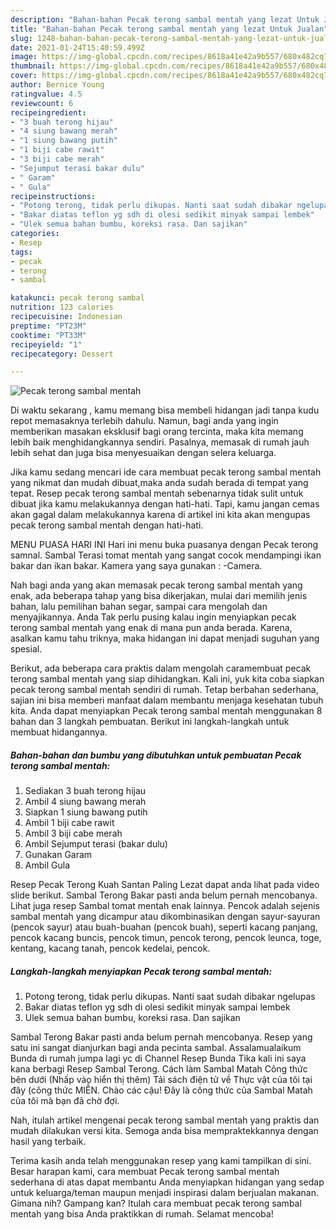 ```yaml
---
description: "Bahan-bahan Pecak terong sambal mentah yang lezat Untuk Jualan"
title: "Bahan-bahan Pecak terong sambal mentah yang lezat Untuk Jualan"
slug: 1248-bahan-bahan-pecak-terong-sambal-mentah-yang-lezat-untuk-jualan
date: 2021-01-24T15:40:59.499Z
image: https://img-global.cpcdn.com/recipes/8618a41e42a9b557/680x482cq70/pecak-terong-sambal-mentah-foto-resep-utama.jpg
thumbnail: https://img-global.cpcdn.com/recipes/8618a41e42a9b557/680x482cq70/pecak-terong-sambal-mentah-foto-resep-utama.jpg
cover: https://img-global.cpcdn.com/recipes/8618a41e42a9b557/680x482cq70/pecak-terong-sambal-mentah-foto-resep-utama.jpg
author: Bernice Young
ratingvalue: 4.5
reviewcount: 6
recipeingredient:
- "3 buah terong hijau"
- "4 siung bawang merah"
- "1 siung bawang putih"
- "1 biji cabe rawit"
- "3 biji cabe merah"
- "Sejumput terasi bakar dulu"
- " Garam"
- " Gula"
recipeinstructions:
- "Potong terong, tidak perlu dikupas. Nanti saat sudah dibakar ngelupas"
- "Bakar diatas teflon yg sdh di olesi sedikit minyak sampai lembek"
- "Ulek semua bahan bumbu, koreksi rasa. Dan sajikan"
categories:
- Resep
tags:
- pecak
- terong
- sambal

katakunci: pecak terong sambal 
nutrition: 123 calories
recipecuisine: Indonesian
preptime: "PT23M"
cooktime: "PT33M"
recipeyield: "1"
recipecategory: Dessert

---
```



![Pecak terong sambal mentah](https://img-global.cpcdn.com/recipes/8618a41e42a9b557/680x482cq70/pecak-terong-sambal-mentah-foto-resep-utama.jpg)

Di waktu  sekarang , kamu memang bisa membeli hidangan jadi tanpa kudu repot memasaknya terlebih dahulu. Namun, bagi anda yang ingin memberikan masakan eksklusif bagi orang tercinta, maka kita memang lebih baik menghidangkannya sendiri. Pasalnya, memasak di rumah jauh lebih sehat dan juga bisa menyesuaikan dengan selera keluarga.

Jika kamu sedang mencari ide cara membuat pecak terong sambal mentah yang nikmat dan mudah dibuat,maka anda sudah berada di tempat yang tepat. Resep pecak terong sambal mentah  sebenarnya tidak sulit untuk dibuat jika kamu melakukannya dengan hati-hati. Tapi, kamu jangan cemas akan gagal dalam melakukannya 
karena di artikel ini kita akan mengupas pecak terong sambal mentah dengan hati-hati.  

MENU PUASA HARI INI Hari ini menu buka puasanya dengan Pecak terong samnal. Sambal Terasi tomat mentah yang sangat cocok mendampingi ikan bakar dan ikan bakar. Kamera yang saya gunakan : -Camera.

Nah bagi anda yang akan memasak pecak terong sambal mentah yang enak, ada beberapa tahap yang bisa dikerjakan, mulai dari memilih jenis bahan, lalu pemilihan bahan segar, sampai cara mengolah dan menyajikannya. Anda Tak perlu pusing kalau ingin menyiapkan pecak terong sambal mentah yang enak di mana pun anda berada. Karena, asalkan kamu  tahu triknya, maka hidangan ini dapat menjadi suguhan yang spesial.

Berikut, ada beberapa cara praktis  dalam mengolah caramembuat pecak terong sambal mentah yang siap dihidangkan. Kali ini, yuk kita coba siapkan pecak terong sambal mentah sendiri di rumah. Tetap berbahan sederhana, sajian ini bisa memberi manfaat dalam membantu menjaga kesehatan tubuh kita. Anda dapat menyiapkan Pecak terong sambal mentah menggunakan 8 bahan dan 3 langkah pembuatan. Berikut ini langkah-langkah untuk membuat hidangannya.

<!--inarticleads1-->

##### Bahan-bahan dan bumbu yang dibutuhkan untuk pembuatan Pecak terong sambal mentah:

1. Sediakan 3 buah terong hijau
1. Ambil 4 siung bawang merah
1. Siapkan 1 siung bawang putih
1. Ambil 1 biji cabe rawit
1. Ambil 3 biji cabe merah
1. Ambil Sejumput terasi (bakar dulu)
1. Gunakan  Garam
1. Ambil  Gula


Resep Pecak Terong Kuah Santan Paling Lezat dapat anda lihat pada video slide berikut. Sambal Terong Bakar pasti anda belum pernah mencobanya. Lihat juga resep Sambal tomat mentah enak lainnya. Pencok adalah sejenis sambal mentah yang dicampur atau dikombinasikan dengan sayur-sayuran (pencok sayur) atau buah-buahan (pencok buah), seperti kacang panjang, pencok kacang buncis, pencok timun, pencok terong, pencok leunca, toge, kentang, kacang tanah, pencok kedelai, pencok. 

<!--inarticleads2-->

##### Langkah-langkah menyiapkan Pecak terong sambal mentah:

1. Potong terong, tidak perlu dikupas. Nanti saat sudah dibakar ngelupas
1. Bakar diatas teflon yg sdh di olesi sedikit minyak sampai lembek
1. Ulek semua bahan bumbu, koreksi rasa. Dan sajikan


Sambal Terong Bakar pasti anda belum pernah mencobanya. Resep yang satu ini sangat dianjurkan bagi anda pecinta sambal. Assalamualaikum Bunda di rumah jumpa lagi yc di Channel Resep Bunda Tika kali ini saya kana berbagi Resep Sambal Terong. Cách làm Sambal Matah Công thức bên dưới (Nhấp vào hiển thị thêm) Tải sách điện tử về Thực vật của tôi tại đây (công thức MIỄN. Chào các cậu! Đây là công thức của Sambal Matah của tôi mà bạn đã chờ đợi. 

Nah, itulah artikel mengenai  pecak terong sambal mentah  yang praktis dan mudah dilakukan versi kita. Semoga anda bisa mempraktekkannya dengan hasil yang terbaik. 

Terima kasih anda telah menggunakan resep yang kami tampilkan di sini. Besar harapan kami, cara membuat  Pecak terong sambal mentah sederhana di atas dapat membantu Anda menyiapkan hidangan yang sedap untuk keluarga/teman maupun menjadi inspirasi dalam berjualan makanan. Gimana nih? Gampang kan? Itulah cara membuat pecak terong sambal mentah yang bisa Anda praktikkan di rumah. Selamat mencoba!

